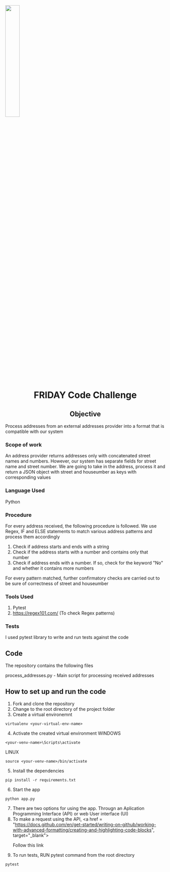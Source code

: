   <img src='https://coverager.com/wp-content/uploads/2019/10/FRIDAY.png' width='30%' align='center'>
<h1 align='center'>FRIDAY Code Challenge
 
</h1> 
<h2 align='center'>Objective </h2>
Process addresses from an external addresses provider into a format that is compatible with our system

### Scope of work
An address provider returns addresses only with concatenated street names and numbers. However, our system has separate fields for street name and street number. We are going to take in the address, process it and return a JSON object with street and houseumber as keys with corresponding values

### Language Used
Python

### Procedure
For every address received, the following procedure is followed. We use Regex, IF and ELSE statements to match various address patterns and process them accordingly
1. Check if address starts and ends with a string 
2. Check if the address starts with a number and contains only that number
3. Check if address ends with a number. If so, check for the keyword "No" and whether it contains more numbers

For every pattern matched, further confirmatory checks are carried out to be sure of correctness of street and houseumber 

### Tools Used
1. Pytest
2. https://regex101.com/ (To check Regex patterns)

### Tests
I used pytest library to write and run tests against the code

## Code
The repository contains the following files

process_addresses.py - Main script for processing received addresses

## How to set up and run the code
1. Fork and clone the repository 
2. Change to the root directory of the project folder
3. Create a virtual environemnt
```
virtualenv <your-virtual-env-name>
```
4. Activate the created virtual environment
WINDOWS
```
<your-venv-name>\Scripts\activate
```
LINUX
```
source <your-venv-name>/bin/activate
```
5. Install the dependencies 
```
pip install -r requirements.txt 
```
6. Start the app
```
python app.py
```
7. There are two options for using the app. Througn an Aplication Programming Interface (API) or web User interface (UI)
8. To make a request using the API, <a href = "https://docs.github.com/en/get-started/writing-on-github/working-with-advanced-formatting/creating-and-highlighting-code-blocks", target="_blank"><p> Follow this link </p><a/>
9. To run tests, RUN pytest command from the root directory
```
pytest
```



